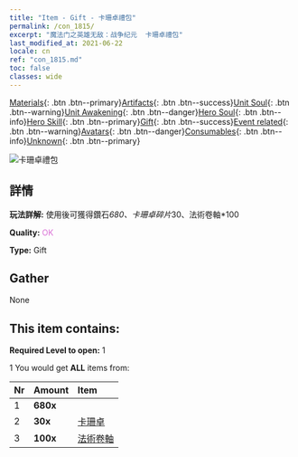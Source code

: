 ```yaml
---
title: "Item - Gift - 卡珊卓禮包"
permalink: /con_1815/
excerpt: "魔法门之英雄无敌：战争纪元  卡珊卓禮包"
last_modified_at: 2021-06-22
locale: cn
ref: "con_1815.md"
toc: false
classes: wide
---
```

 [Materials](/ItemsCN/){: .btn .btn--primary}[Artifacts](/ItemsCN/Artifacts/){: .btn .btn--success}[Unit Soul](/ItemsCN/UnitSoul/){: .btn .btn--warning}[Unit Awakening](/ItemsCN/UnitAwakening/){: .btn .btn--danger}[Hero Soul](/ItemsCN/HeroSoul/){: .btn .btn--info}[Hero Skill](/ItemsCN/HeroSkill/){: .btn .btn--primary}[Gift](/ItemsCN/Gift/){: .btn .btn--success}[Event related](/ItemsCN/Events/){: .btn .btn--warning}[Avatars](/ItemsCN/Avatars/){: .btn .btn--danger}[Consumables](/ItemsCN/Consumables/){: .btn .btn--info}[Unknown](/ItemsCN/Unknown/){: .btn .btn--primary}

 ![卡珊卓禮包](/images/t/i_907437.png)

## 詳情
 **玩法詳解:** 使用後可獲得鑽石*680、卡珊卓碎片*30、法術卷軸*100

 **Quality:** <span style="color: #DA70D6">OK</span>

 **Type:** Gift

## Gather

  None

## This item contains:

 **Required Level to open:** 1

 1 You would get **ALL** items  from:

  | Nr | Amount |     Item    |
  |:---|:-------|:------------|
  | 1 |  **680x** | <i class="fas fa-gem"/> |  | 
  | 2 |  **30x** | [卡珊卓](/cn/Items/her_399/) |  | 
  | 3 |  **100x** | [法術卷軸](/cn/Items/con_694/) |  | 
